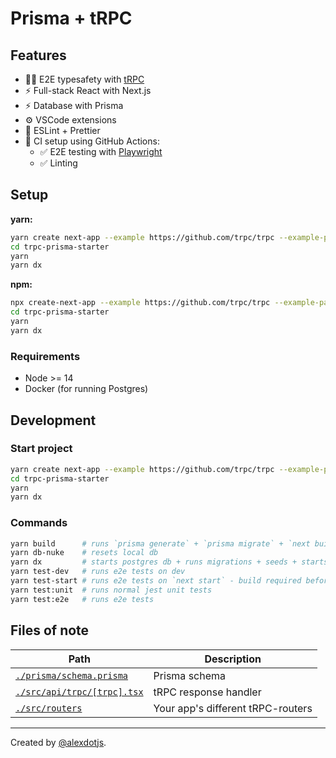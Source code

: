 # Prisma + tRPC

## Features

- 🧙‍♂️ E2E typesafety with [tRPC](https://trpc.io)
- ⚡ Full-stack React with Next.js
- ⚡ Database with Prisma
- ⚙️ VSCode extensions
- 🎨 ESLint + Prettier
- 💚 CI setup using GitHub Actions:
  - ✅ E2E testing with [Playwright](https://playwright.dev/)
  - ✅ Linting


## Setup

**yarn:**
```bash
yarn create next-app --example https://github.com/trpc/trpc --example-path examples/next-prisma-starter trpc-prisma-starter
cd trpc-prisma-starter
yarn
yarn dx
```

**npm:**
```bash
npx create-next-app --example https://github.com/trpc/trpc --example-path examples/next-prisma-starter trpc-prisma-starter
cd trpc-prisma-starter
yarn
yarn dx
```


### Requirements

- Node >= 14
- Docker (for running Postgres)

## Development

### Start project

```bash
yarn create next-app --example https://github.com/trpc/trpc --example-path examples/next-prisma-starter trpc-prisma-starter
cd trpc-prisma-starter
yarn
yarn dx
```

### Commands

```bash
yarn build      # runs `prisma generate` + `prisma migrate` + `next build`
yarn db-nuke    # resets local db
yarn dx         # starts postgres db + runs migrations + seeds + starts next.js 
yarn test-dev   # runs e2e tests on dev
yarn test-start # runs e2e tests on `next start` - build required before
yarn test:unit  # runs normal jest unit tests
yarn test:e2e   # runs e2e tests
```

## Files of note

<table>
  <thead>
    <tr>
      <th>Path</th>
      <th>Description</th>
    </tr>
  </thead>
  <tbody>
    <tr>
      <td><a href="./prisma/schema.prisma"><code>./prisma/schema.prisma</code></a></td>
      <td>Prisma schema</td>
    </tr>
    <tr>
      <td><a href="./src/api/trpc/[trpc].tsx"><code>./src/api/trpc/[trpc].tsx</code></a></td>
      <td>tRPC response handler</td>
    </tr>
    <tr>
      <td><a href="./src/routers"><code>./src/routers</code></a></td>
      <td>Your app's different tRPC-routers</td>
    </tr>
  </tbody>
</table>


---

Created by [@alexdotjs](https://twitter.com/alexdotjs).
